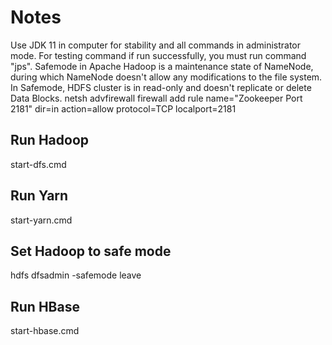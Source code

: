 # Notes
Use JDK 11 in computer for stability and all commands in administrator mode.
For testing command if run successfully, you must run command "jps".
Safemode in Apache Hadoop is a maintenance state of NameNode, during which NameNode 
doesn't allow any modifications to the file system. In Safemode, 
HDFS cluster is in read-only and doesn't replicate or delete Data Blocks.
netsh advfirewall firewall add rule name="Zookeeper Port 2181" dir=in action=allow protocol=TCP localport=2181
## Run Hadoop
start-dfs.cmd
## Run Yarn
start-yarn.cmd
## Set Hadoop to safe mode
hdfs dfsadmin -safemode leave
## Run HBase
start-hbase.cmd